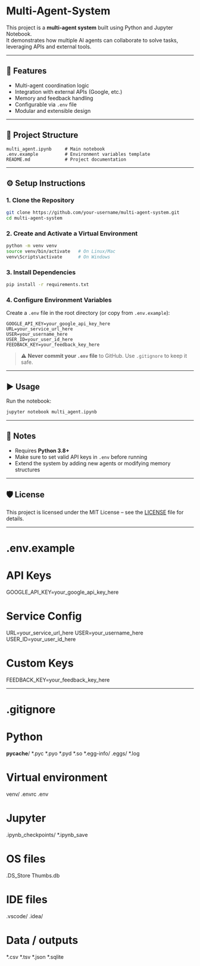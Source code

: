 # Multi-Agent-System

This project is a **multi-agent system** built using Python and Jupyter Notebook.  
It demonstrates how multiple AI agents can collaborate to solve tasks, leveraging APIs and external tools.

---

## 🚀 Features
- Multi-agent coordination logic
- Integration with external APIs (Google, etc.)
- Memory and feedback handling
- Configurable via `.env` file
- Modular and extensible design

---

## 📂 Project Structure
```
multi_agent.ipynb     # Main notebook
.env.example          # Environment variables template
README.md             # Project documentation
```

---

## ⚙️ Setup Instructions

### 1. Clone the Repository
```bash
git clone https://github.com/your-username/multi-agent-system.git
cd multi-agent-system
```

### 2. Create and Activate a Virtual Environment
```bash
python -m venv venv
source venv/bin/activate   # On Linux/Mac
venv\Scripts\activate      # On Windows
```

### 3. Install Dependencies
```bash
pip install -r requirements.txt
```

### 4. Configure Environment Variables
Create a `.env` file in the root directory (or copy from `.env.example`):

```env
GOOGLE_API_KEY=your_google_api_key_here
URL=your_service_url_here
USER=your_username_here
USER_ID=your_user_id_here
FEEDBACK_KEY=your_feedback_key_here
```

> ⚠️ **Never commit your `.env` file** to GitHub. Use `.gitignore` to keep it safe.

---

## ▶️ Usage
Run the notebook:

```bash
jupyter notebook multi_agent.ipynb
```

---

## 📌 Notes
- Requires **Python 3.8+**
- Make sure to set valid API keys in `.env` before running
- Extend the system by adding new agents or modifying memory structures

---

## 🛡 License
This project is licensed under the MIT License – see the [LICENSE](LICENSE) file for details.


---

# .env.example

# API Keys
GOOGLE_API_KEY=your_google_api_key_here

# Service Config
URL=your_service_url_here
USER=your_username_here
USER_ID=your_user_id_here

# Custom Keys
FEEDBACK_KEY=your_feedback_key_here


---

# .gitignore

# Python
__pycache__/
*.pyc
*.pyo
*.pyd
*.so
*.egg-info/
.eggs/
*.log

# Virtual environment
venv/
.envrc
.env

# Jupyter
.ipynb_checkpoints/
*.ipynb_save

# OS files
.DS_Store
Thumbs.db

# IDE files
.vscode/
.idea/

# Data / outputs
*.csv
*.tsv
*.json
*.sqlite
